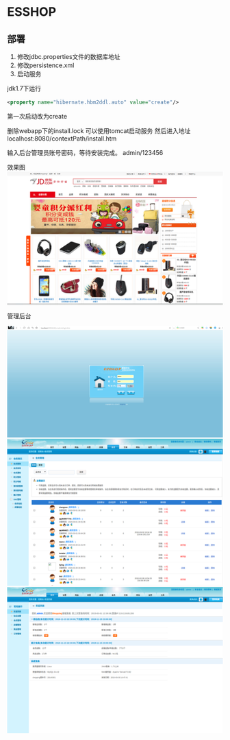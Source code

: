 # ESSHOP

## 部署

1. 修改jdbc.properties文件的数据库地址
2. 修改persistence.xml 
3. 启动服务

jdk1.7下运行

```xml
<property name="hibernate.hbm2ddl.auto" value="create"/>
```
第一次启动改为create

删除webapp下的install.lock
可以使用tomcat启动服务
然后进入地址localhost:8080/contextPath/install.htm

输入后台管理员账号密码，等待安装完成。
admin/123456

效果图
![image](./images/20191109121825.png)

管理后台

![image](./images/深度截图_选择区域_20191115223408.png)
![image](./images/深度截图_选择区域_20191115225607.png)
![image](./images/深度截图_选择区域_20191115225631.png)

